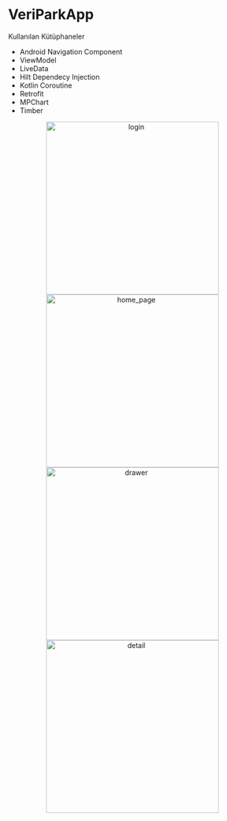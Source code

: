 # VeriParkApp
<p>
  Kullanılan Kütüphaneler
</p>
<p>
  <ul>
    <li>Android Navigation Component</li>
    <li>ViewModel</li>
    <li>LiveData</li>
    <li>Hilt Dependecy Injection</li>
    <li>Kotlin Coroutine</li>
    <li>Retrofit</li>
    <li>MPChart</li>
    <li>Timber</li>
  </ul>
</p>
<p align="center">
  <img alt="login" src="https://user-images.githubusercontent.com/49796926/147390111-4d2f690c-c7f6-463f-86c4-5545ffa506f6.png" width="350"/>
  <img width="350" alt="home_page" src="https://user-images.githubusercontent.com/49796926/147390151-d0544d0a-b598-4929-b8be-f6bc2e472c01.png">
  <img width="350" alt="drawer" src="https://user-images.githubusercontent.com/49796926/147390197-0cc62959-9072-4b44-9477-efef1be05c81.png">
  <img width="350" alt="detail" src="https://user-images.githubusercontent.com/49796926/147390215-0641fc3e-4cc1-4874-ac39-ff332c156612.png">
</p>
